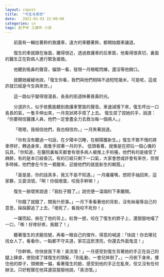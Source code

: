 ```yaml
---
layout: cnpost
title:  "今生与来世"
date:   2021-01-01 22:00:00
categories: cn
tags: 赵予牟 三歳作 小说
---
```



&emsp;&emsp;前面有一輛拉著鈴的救護車，遠方的車聽著鈴，都開始錯車讓道。

&emsp;&emsp;復生的車就跟在後面，離得很近，透過救護車的后車窗，他看得很真切，裏面的醫生正在對病人進行緊急搶救。

&emsp;&emsp;他聽到吸鼻的聲音，偏頭一看，發現一月眼眶閃爍，還沒等他開口。

&emsp;&emsp;就聽她緩緩地說，「復生你看，我們與他們相隔不過短短幾米，可是呢，這或許就已經是今生與來世。」

&emsp;&emsp;這一路似乎變得很漫長，長長的街道映著昏黃的光。

&emsp;&emsp;分道許久，似乎依舊能聽到救護車警笛的聲音。車速減慢下來，復生呼出一口長長的氣，一隻手伸出來，一月見狀將手搭了上去。
復生捏了捏她的手，說道：「你要相信醫護人員，他們一定會盡全力去救治每一個病人。」

&emsp;&emsp;「嗯嗯，我相信他們，我也相信你。」一月笑著説道。

&emsp;&emsp;「你有沒有聽過一句話，在夕陽中沉睡，在朝陽獲新生。」復生不緊不慢的將車停好，轉過身來，兩隻手捏著一月的手。
低頭看著，就像是在把玩一個心儀的玩具，「你知道，在醫院裏每天都會有很多病人被推上手術檯，他們有的是接受了麻醉，有的是本已經昏沉，有的已經只剩下一口氣，大家會想或許會有來世，但很多時候，他們會在今生一覺醒來，迎接他們的就是新生的朝霞。」

&emsp;&emsp;「是是是，你的話真多，我又不是不知道。」一月癟癟嘴，想把手抽回來，這家夥，又耍流氓，「啊！你個壞蛋，咬我手幹嘛！」

&emsp;&emsp;復生一臉壞笑說道：「我肚子餓了。」説完便一溜烟的下車離開。

&emsp;&emsp;「你餓了就餓了，關我什麽事。」一月下車看著他的背影，沒有絲毫等自己的意思，跺跺脚追了上去，「壞死了，看我咬不死你！」

&emsp;&emsp;一躍而起，俯在了他的背上，紅唇一抿，咬在了復生的脖子上，還狠狠地嘬了一口，「嘶！好疼好疼，我錯了！」

&emsp;&emsp;聽著復生的求饒信號，再看一眼自己的傑作，得意的喊道：「快説！你去哪兒找女人了，看看你，一點都不守夫道，家花這麽漂亮，你還去外面鬼混！」

&emsp;&emsp;「你幹嘛，你快放我下來！臭流氓！」一月感受到復生背著她的手正在自己的腿上肆虐，使勁揉了揉復生的頭髮，「別亂動，一會兒摔倒了。」一月俯下身來，摟住他的脖子，頭微微一偏，看著復生的臉，感受到他的手正在亂來，但又沒有任何辦法，只好輕聲在他耳邊惡狠狠地說，「臭流氓。」